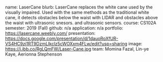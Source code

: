 name: LaserCane
blurb: LaserCane replaces the white cane used by the visually impaired. Used with the same methods as the traditional white cane, it detects obstacles below the waist with LIDAR and obstacles above the waist with ultrasonic snesors.
and ultrasonic sensors.
course: CS102A
semester: 2019 (Fall)
github: n/a
application: n/a
portfolio: https://lasercane.weebly.com/
presentation: https://docs.google.com/presentation/d/1dauoRoXfUR-VS4HC9zj1RT9DzmLIkclz5cWOXxm4FLw/edit?usp=sharing
image: https://i.ibb.co/RgLQmFW/Laser-Cane.jpg
team: Momina Fazal, Lin-ye Kaye, Aerionna Stephenson